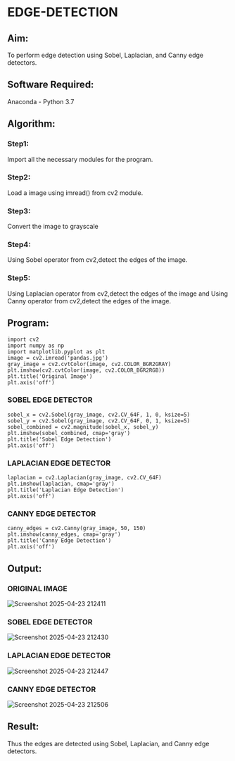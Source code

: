 # EDGE-DETECTION

## Aim:
To perform edge detection using Sobel, Laplacian, and Canny edge detectors.

## Software Required:
Anaconda - Python 3.7

## Algorithm:
### Step1:
Import all the necessary modules for the program.

### Step2:
Load a image using imread() from cv2 module.

### Step3:
Convert the image to grayscale

### Step4:
Using Sobel operator from cv2,detect the edges of the image.

### Step5:

Using Laplacian operator from cv2,detect the edges of the image and Using Canny operator from cv2,detect the edges of the image.

## Program:

```
import cv2
import numpy as np
import matplotlib.pyplot as plt
image = cv2.imread('pandas.jpg')  
gray_image = cv2.cvtColor(image, cv2.COLOR_BGR2GRAY)
plt.imshow(cv2.cvtColor(image, cv2.COLOR_BGR2RGB))
plt.title('Original Image')
plt.axis('off')
```


### SOBEL EDGE DETECTOR
```
sobel_x = cv2.Sobel(gray_image, cv2.CV_64F, 1, 0, ksize=5)  
sobel_y = cv2.Sobel(gray_image, cv2.CV_64F, 0, 1, ksize=5)  
sobel_combined = cv2.magnitude(sobel_x, sobel_y)  
plt.imshow(sobel_combined, cmap='gray')
plt.title('Sobel Edge Detection')
plt.axis('off')
```

### LAPLACIAN EDGE DETECTOR
```
laplacian = cv2.Laplacian(gray_image, cv2.CV_64F)
plt.imshow(laplacian, cmap='gray')
plt.title('Laplacian Edge Detection')
plt.axis('off')
```

### CANNY EDGE DETECTOR
```
canny_edges = cv2.Canny(gray_image, 50, 150)
plt.imshow(canny_edges, cmap='gray')
plt.title('Canny Edge Detection')
plt.axis('off')  
```

## Output:

### ORIGINAL IMAGE

![Screenshot 2025-04-23 212411](https://github.com/user-attachments/assets/3d3565e8-ce88-4b39-a770-2a465f4c290b)

### SOBEL EDGE DETECTOR

![Screenshot 2025-04-23 212430](https://github.com/user-attachments/assets/b8576907-6e35-4c7d-a090-f697608a5c81)

### LAPLACIAN EDGE DETECTOR

![Screenshot 2025-04-23 212447](https://github.com/user-attachments/assets/5879df84-a55f-47e7-8f4b-72e90d6604cc)

### CANNY EDGE DETECTOR

![Screenshot 2025-04-23 212506](https://github.com/user-attachments/assets/fae557c6-04a3-47f8-9f44-14eb37fe6faa)

## Result:
Thus the edges are detected using Sobel, Laplacian, and Canny edge detectors.
